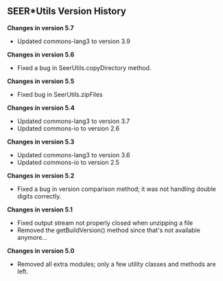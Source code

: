 ## SEER*Utils Version History

**Changes in version 5.7**

- Updated commons-lang3 to version 3.9

**Changes in version 5.6**

- Fixed a bug in SeerUtils.copyDirectory method.

**Changes in version 5.5**

- Fixed bug in SeerUtils.zipFiles

**Changes in version 5.4**

- Updated commons-lang3 to version 3.7
- Updated commons-io to version 2.6

**Changes in version 5.3**

- Updated commons-lang3 to version 3.6
- Updated commons-io to version 2.5

**Changes in version 5.2**

- Fixed a bug in version comparison method; it was not handling double digits correctly.

**Changes in version 5.1**

- Fixed output stream not properly closed when unzipping a file
- Removed the getBuildVersion() method since that's not available anymore...

**Changes in version 5.0**

- Removed all extra modules; only a few utility classes and methods are left.


